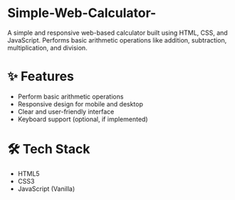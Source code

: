 # Simple-Web-Calculator-

A simple and responsive web-based calculator built using HTML, CSS, and JavaScript. Performs basic arithmetic operations like addition, subtraction, multiplication, and division.


# ✨ Features

- Perform basic arithmetic operations
- Responsive design for mobile and desktop
- Clear and user-friendly interface
- Keyboard support (optional, if implemented)

# 🛠️ Tech Stack

- HTML5
- CSS3
- JavaScript (Vanilla)
